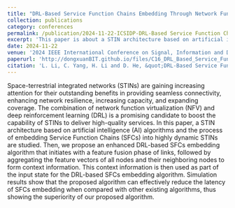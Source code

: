 ```yaml
---
title: "DRL-Based Service Function Chains Embedding Through Network Function Virtualization in STINs"
collection: publications
category: conferences
permalink: /publication/2024-11-22-ICSIDP-DRL-Based Service Function Chains Embedding Through Network Function Virtualization in STINs-number-16
excerpt: 'This paper is about a STIN architecture based on artificial intelligence (AI) algorithms and the process of embedding Service Function Chains (SFCs) into highly dynamic STINs.'
date: 2024-11-22
venue: '2024 IEEE International Conference on Signal, Information and Data Processing (ICSIDP)'
paperurl: 'http://dongxuanBIT.github.io/files/C16_DRL_Based_Service_Function_Chains_Embedding_Through_Network_Function_Virtualization_in_STINs.pdf'
citation: 'L. Li, C. Yang, H. Li and D. He, &quot;DRL-Based Service Function Chains Embedding Through Network Function Virtualization in STINs,&quot; in <i>Proc. 2024 IEEE International Conference on Signal, Information and Data Processing (ICSIDP)</i>, Zhuhai, China, 2024, pp. 1-5.'
---
```


Space-terrestrial integrated networks (STINs) are gaining increasing attention for their outstanding benefits in providing seamless connectivity, enhancing network resilience, increasing capacity, and expanding coverage. The combination of network function virtualization (NFV) and deep reinforcement learning (DRL) is a promising candidate to boost the capability of STINs to deliver high-quality services. In this paper, a STIN architecture based on artificial intelligence (AI) algorithms and the process of embedding Service Function Chains (SFCs) into highly dynamic STINs are studied. Then, we propose an enhanced DRL-based SFCs embedding algorithm that initiates with a feature fusion phase of links, followed by aggregating the feature vectors of all nodes and their neighboring nodes to form context information. This context information is then used as part of the input state for the DRL-based SFCs embedding algorithm. Simulation results show that the proposed algorithm can effectively reduce the latency of SFCs embedding when compared with other existing algorithms, thus showing the superiority of our proposed algorithm.